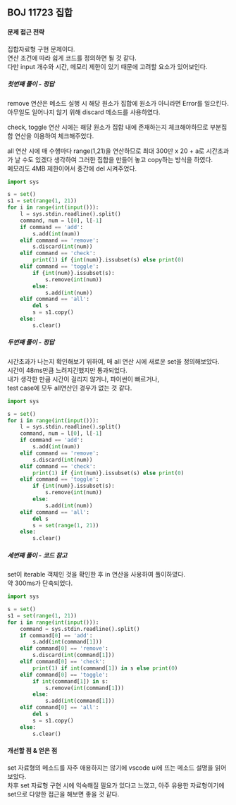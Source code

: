 ## BOJ 11723 집합
#### 문제 접근 전략
집합자료형 구현 문제이다.  
연산 조건에 따라 쉽게 코드를 정의하면 될 것 같다.  
다만 input 개수와 시간, 메모리 제한이 있기 때문에 고려할 요소가 있어보인다.  
##### 첫번째 풀이 - 정답
remove 연산은 메소드 실행 시 해당 원소가 집합에 원소가 아니라면 
Error를 일으킨다.  
아무일도 일어나지 않기 위해 discard 메소드를 사용하였다.  

check, toggle 연산 시에는 해당 원소가 집합 내에 존재하는지 체크해야하므로 부분집합 연산을 이용하여 체크해주었다.

all 연산 시에 매 수행마다 range(1,21)을 연산하므로
최대 300만 x 20 + a로 시간초과가 날 수도 있겠다 생각하여
그러한 집합을 만들어 놓고 copy하는 방식을 하였다.  
메모리도 4MB 제한이어서 중간에 del 시켜주었다.
```python
import sys

s = set()
s1 = set(range(1, 21))
for i in range(int(input())):
    l = sys.stdin.readline().split()
    command, num = l[0], l[-1]
    if command == 'add':
        s.add(int(num))
    elif command == 'remove':
        s.discard(int(num))
    elif command == 'check':
        print(1) if {int(num)}.issubset(s) else print(0)
    elif command == 'toggle':
        if {int(num)}.issubset(s):
            s.remove(int(num))
        else:
            s.add(int(num))
    elif command == 'all':
        del s
        s = s1.copy()
    else:
        s.clear()
```
##### 두번째 풀이 - 정답
시간초과가 나는지 확인해보기 위하여, 
매 all 연산 시에 새로운 set을 정의해보았다.  
시간이 48ms만큼 느려지긴했지만 통과되었다.  
내가 생각한 만큼 시간이 걸리지 않거나, 파이썬이 빠르거나,  
test case에 모두 all연산인 경우가 없는 것 같다.  
```python
import sys

s = set()
for i in range(int(input())):
    l = sys.stdin.readline().split()
    command, num = l[0], l[-1]
    if command == 'add':
        s.add(int(num))
    elif command == 'remove':
        s.discard(int(num))
    elif command == 'check':
        print(1) if {int(num)}.issubset(s) else print(0)
    elif command == 'toggle':
        if {int(num)}.issubset(s):
            s.remove(int(num))
        else:
            s.add(int(num))
    elif command == 'all':
        del s
        s = set(range(1, 21))
    else:
        s.clear()
```

##### 세번째 풀이 - 코드 참고
set이 iterable 객체인 것을 확인한 후 in 연산을 사용하여 풀이하였다.  
약 300ms가 단축되었다.
```python
import sys

s = set()
s1 = set(range(1, 21))
for i in range(int(input())):
    command = sys.stdin.readline().split()
    if command[0] == 'add':
        s.add(int(command[1]))
    elif command[0] == 'remove':
        s.discard(int(command[1]))
    elif command[0] == 'check':
        print(1) if int(command[1]) in s else print(0)
    elif command[0] == 'toggle':
        if int(command[1]) in s:
            s.remove(int(command[1]))
        else:
            s.add(int(command[1]))
    elif command[0] == 'all':
        del s
        s = s1.copy()
    else:
        s.clear()
```


#### 개선할 점 & 얻은 점
set 자료형의 메소드를 자주 애용하지는 않기에 vscode ui에 뜨는 메소드 설명을 읽어보았다.  
차후 set 자료형 구현 시에 익숙해질 필요가 있다고 느꼈고, 아주 유용한 자료형이기에 set으로 다양한 접근을 해보면 좋을 것 같다.